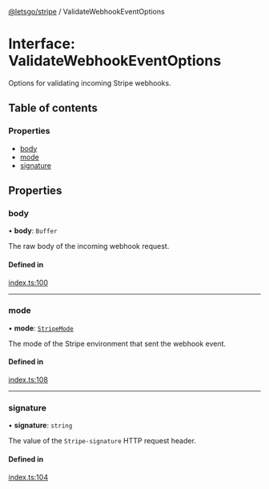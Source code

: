 [@letsgo/stripe](../README.md) / ValidateWebhookEventOptions

# Interface: ValidateWebhookEventOptions

Options for validating incoming Stripe webhooks.

## Table of contents

### Properties

- [body](ValidateWebhookEventOptions.md#body)
- [mode](ValidateWebhookEventOptions.md#mode)
- [signature](ValidateWebhookEventOptions.md#signature)

## Properties

### body

• **body**: `Buffer`

The raw body of the incoming webhook request.

#### Defined in

[index.ts:100](https://github.com/47chapters/letsgo/blob/06da252/packages/stripe/src/index.ts#L100)

___

### mode

• **mode**: [`StripeMode`](../README.md#stripemode)

The mode of the Stripe environment that sent the webhook event.

#### Defined in

[index.ts:108](https://github.com/47chapters/letsgo/blob/06da252/packages/stripe/src/index.ts#L108)

___

### signature

• **signature**: `string`

The value of the `Stripe-signature` HTTP request header.

#### Defined in

[index.ts:104](https://github.com/47chapters/letsgo/blob/06da252/packages/stripe/src/index.ts#L104)
